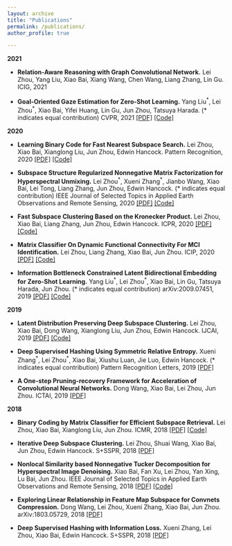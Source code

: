 ```yaml
---
layout: archive
title: "Publications"
permalink: /publications/
author_profile: true

---
```

**2021**

- **Relation-Aware Reasoning with Graph Convolutional Network.** Lei Zhou, Yang Liu, Xiao Bai, Xiang Wang, Chen Wang, Liang Zhang, Lin Gu.
ICIG, 2021

- **Goal-Oriented Gaze Estimation for Zero-Shot Learning.** Yang Liu<sup>\*</sup>, Lei Zhou<sup>\*</sup>, Xiao Bai, Yifei Huang, Lin Gu, Jun Zhou, Tatsuya Harada. (* indicates equal contribution)
CVPR, 2021 [[PDF]](https://arxiv.org/abs/2103.03433) [[Code]](https://github.com/osierboy/GEM-ZSL)

**2020**

- **Learning Binary Code for Fast Nearest Subspace Search.** Lei Zhou, Xiao Bai, Xianglong Liu, Jun Zhou, Edwin Hancock.
Pattern Recognition, 2020 [[PDF]](https://www.sciencedirect.com/science/article/pii/S0031320319303425) [[Code]](https://github.com/zlbuaa/subspace-search)

- **Subspace Structure Regularized Nonnegative Matrix Factorization for Hyperspectral Unmixing.** Lei Zhou<sup>\*</sup>, Xueni Zhang<sup>\*</sup>, Jianbo Wang, Xiao Bai, Lei Tong, Liang Zhang, Jun Zhou, Edwin Hancock. (* indicates equal contribution)
IEEE Journal of Selected Topics in Applied Earth Observations and Remote Sensing, 2020 [[PDF]](https://ieeexplore.ieee.org/abstract/document/9146211) [[Code]](https://github.com/zlbuaa/Subspace-Regularized-Unmixing)

- **Fast Subspace Clustering Based on the Kronecker Product.** Lei Zhou, Xiao Bai, Liang Zhang, Jun Zhou, Edwin Hancock.
ICPR, 2020 [[PDF]]() [[Code]]()

- **Matrix Classifier On Dynamic Functional Connectivity For MCI Identification.** Lei Zhou, Liang Zhang, Xiao Bai, Jun Zhou.
ICIP, 2020 [[PDF]](https://ieeexplore.ieee.org/abstract/document/9191280) [[Code]]()

- **Information Bottleneck Constrained Latent Bidirectional Embedding for Zero-Shot Learning.** Yang Liu<sup>\*</sup>, Lei Zhou<sup>\*</sup>, Xiao Bai, Lin Gu, Tatsuya Harada, Jun Zhou. (* indicates equal contribution)
arXiv:2009.07451, 2019 [[PDF]](https://arxiv.org/abs/2009.07451) [[Code]](https://github.com/osierboy/IBZSL)

**2019**

- **Latent Distribution Preserving Deep Subspace Clustering.** Lei Zhou, Xiao Bai, Dong Wang, Xianglong Liu, Jun Zhou, Edwin Hancock.
IJCAI, 2019 [[PDF]](https://www.ijcai.org/Proceedings/2019/0617.pdf) [[Code]]()

- **Deep Supervised Hashing Using Symmetric Relative Entropy.** Xueni Zhang<sup>\*</sup>, Lei Zhou<sup>\*</sup>, Xiao Bai, Xiushu Luan, Jie Luo, Edwin Hancock. (* indicates equal contribution)
Pattern Recognition Letters, 2019 [[PDF]](https://www.sciencedirect.com/science/article/pii/S0167865519302016)

- **A One-step Pruning-recovery Framework for Acceleration of Convolutional Neural Networks.** Dong Wang, Xiao Bai, Lei Zhou, Jun Zhou.
ICTAI, 2019 [[PDF]](https://ieeexplore.ieee.org/abstract/document/8995419)

**2018**

- **Binary Coding by Matrix Classifier for Efficient Subspace Retrieval.** Lei Zhou, Xiao Bai, Xianglong Liu, Jun Zhou.
ICMR, 2018 [[PDF]](https://dl.acm.org/doi/abs/10.1145/3206025.3206058) [[Code]](https://github.com/zlbuaa/subspace-search)

- **Iterative Deep Subspace Clustering.** Lei Zhou, Shuai Wang, Xiao Bai, Jun Zhou, Edwin Hancock.
S+SSPR, 2018 [[PDF]](https://link.springer.com/chapter/10.1007/978-3-319-97785-0_5)

- **Nonlocal Similarity based Nonnegative Tucker Decomposition for Hyperspectral Image Denoising.** Xiao Bai, Fan Xu, Lei Zhou, Yan Xing, Lu Bai, Jun Zhou.
IEEE Journal of Selected Topics in Applied Earth Observations and Remote Sensing, 2018 [[PDF]](https://ieeexplore.ieee.org/abstract/document/8278197/) [[Code]]()

- **Exploring Linear Relationship in Feature Map Subspace for Convnets Compression.** Dong Wang, Lei Zhou, Xueni Zhang, Xiao Bai, Jun Zhou.
arXiv:1803.05729, 2018 [[PDF]](https://arxiv.org/abs/1803.05729)

- **Deep Supervised Hashing with Information Loss.** Xueni Zhang, Lei Zhou, Xiao Bai, Edwin Hancock.
S+SSPR, 2018 [[PDF]](https://link.springer.com/chapter/10.1007/978-3-319-97785-0_38)